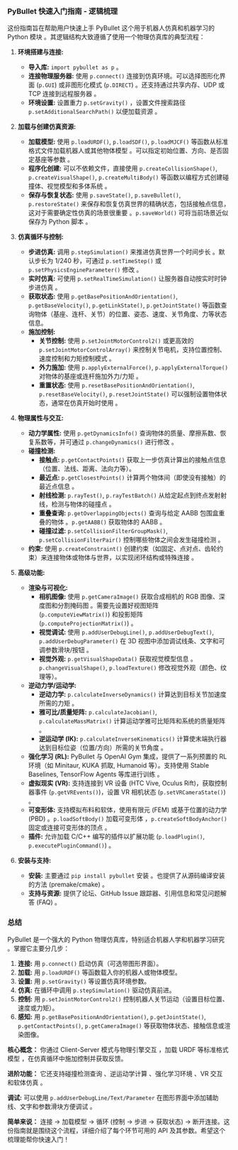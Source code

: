 ### PyBullet 快速入门指南 - 逻辑梳理

这份指南旨在帮助用户快速上手 PyBullet 这个用于机器人仿真和机器学习的 Python 模块 。其逻辑结构大致遵循了使用一个物理仿真库的典型流程：

1.  **环境搭建与连接:**
    * **导入库:** `import pybullet as p` 。
    * **连接物理服务器:** 使用 `p.connect()` 连接到仿真环境。可以选择图形化界面 (`p.GUI`) 或非图形化模式 (`p.DIRECT`) 。还支持通过共享内存、UDP 或 TCP 连接到远程服务器 。
    * **环境设置:** 设置重力 `p.setGravity()` ，设置文件搜索路径 `p.setAdditionalSearchPath()` 以便加载资源 。

2.  **加载与创建仿真资源:**
    * **加载模型:** 使用 `p.loadURDF()`, `p.loadSDF()`, `p.loadMJCF()` 等函数从标准格式文件加载机器人或其他物体模型 。可以指定初始位置、方向、是否固定基座等参数 。
    * **程序化创建:** 可以不依赖文件，直接使用 `p.createCollisionShape()`, `p.createVisualShape()`, `p.createMultiBody()` 等函数以编程方式创建碰撞体、视觉模型和多体系统 。
    * **保存与恢复状态:** 使用 `p.saveState()`, `p.saveBullet()`, `p.restoreState()` 来保存和恢复仿真世界的精确状态，包括接触点信息，这对于需要确定性仿真的场景很重要 。`p.saveWorld()` 可将当前场景近似保存为 Python 脚本 。

3.  **仿真循环与控制:**
    * **步进仿真:** 调用 `p.stepSimulation()` 来推进仿真世界一个时间步长 。默认步长为 1/240 秒，可通过 `p.setTimeStep()` 或 `p.setPhysicsEngineParameter()` 修改 。
    * **实时仿真:** 可使用 `p.setRealTimeSimulation()` 让服务器自动按实时时钟步进仿真 。
    * **获取状态:** 使用 `p.getBasePositionAndOrientation()`, `p.getBaseVelocity()`, `p.getLinkState()`, `p.getJointState()` 等函数查询物体（基座、连杆、关节）的位置、姿态、速度、关节角度、力等状态信息。
    * **施加控制:**
        * **关节控制:** 使用 `p.setJointMotorControl2()` 或更高效的 `p.setJointMotorControlArray()` 来控制关节电机，支持位置控制、速度控制和力矩控制模式 。
        * **外力施加:** 使用 `p.applyExternalForce()`, `p.applyExternalTorque()` 对物体的基座或连杆施加外力/力矩 。
        * **重置状态:** 使用 `p.resetBasePositionAndOrientation()`, `p.resetBaseVelocity()`, `p.resetJointState()` 可以强制设置物体状态，通常在仿真开始时使用 。

4.  **物理属性与交互:**
    * **动力学属性:** 使用 `p.getDynamicsInfo()` 查询物体的质量、摩擦系数、恢复系数等，并可通过 `p.changeDynamics()` 进行修改 。
    * **碰撞检测:**
        * **接触点:** `p.getContactPoints()` 获取上一步仿真计算出的接触点信息（位置、法线、距离、法向力等）。
        * **最近点:** `p.getClosestPoints()` 计算两个物体间（即使没有接触）的最近点信息 。
        * **射线检测:** `p.rayTest()`, `p.rayTestBatch()` 从给定起点到终点发射射线，检测与物体的碰撞点 。
        * **重叠查询:** `p.getOverlappingObjects()` 查询与给定 AABB 包围盒重叠的物体 。`p.getAABB()` 获取物体的 AABB 。
        * **碰撞过滤:** `p.setCollisionFilterGroupMask()`, `p.setCollisionFilterPair()` 控制哪些物体之间会发生碰撞检测 。
    * **约束:** 使用 `p.createConstraint()` 创建约束（如固定、点对点、齿轮约束）来连接物体或物体与世界，以实现闭环结构或特殊连接 。

5.  **高级功能:**
    * **渲染与可视化:**
        * **相机图像:** 使用 `p.getCameraImage()` 获取合成相机的 RGB 图像、深度图和分割掩码图 。需要先设置好视图矩阵 (`p.computeViewMatrix()`) 和投影矩阵 (`p.computeProjectionMatrix()`) 。
        * **视觉调试:** 使用 `p.addUserDebugLine()`, `p.addUserDebugText()`, `p.addUserDebugParameter()` 在 3D 视图中添加调试线条、文字和可调参数滑块/按钮 。
        * **视觉外观:** `p.getVisualShapeData()` 获取视觉模型信息 。`p.changeVisualShape()`, `p.loadTexture()` 修改视觉外观（颜色、纹理等）。
    * **逆动力学/运动学:**
        * **逆动力学:** `p.calculateInverseDynamics()` 计算达到目标关节加速度所需的力矩 。
        * **雅可比/质量矩阵:** `p.calculateJacobian()`, `p.calculateMassMatrix()` 计算运动学雅可比矩阵和系统的质量矩阵 。
        * **逆运动学 (IK):** `p.calculateInverseKinematics()` 计算使末端执行器达到目标位姿（位置/方向）所需的关节角度 。
    * **强化学习 (RL):** PyBullet 与 OpenAI Gym 集成，提供了一系列预置的 RL 环境（如 Minitaur, KUKA 抓取, Humanoid 等）。支持使用 Stable Baselines, TensorFlow Agents 等库进行训练 。
    * **虚拟现实 (VR):** 支持连接到 VR 设备 (HTC Vive, Oculus Rift)，获取控制器事件 (`p.getVREvents()`)，设置 VR 相机状态 (`p.setVRCameraState()`) 。
    * **可变形体:** 支持模拟布料和软体，使用有限元 (FEM) 或基于位置的动力学 (PBD) 。`p.loadSoftBody()` 加载可变形体 ，`p.createSoftBodyAnchor()` 固定或连接可变形体的顶点 。
    * **插件:** 允许加载 C/C++ 编写的插件以扩展功能 (`p.loadPlugin()`, `p.executePluginCommand()`) 。

6.  **安装与支持:**
    * **安装:** 主要通过 `pip install pybullet` 安装 。也提供了从源码编译安装的方法 (premake/cmake) 。
    * **支持与资源:** 提供了论坛、GitHub Issue 跟踪器、引用信息和常见问题解答 (FAQ) 。

### 总结

PyBullet 是一个强大的 Python 物理仿真库，特别适合机器人学和机器学习研究 。掌握它主要分几步：

1.  **连接:** 用 `p.connect()` 启动仿真（可选带图形界面）。
2.  **加载:** 用 `p.loadURDF()` 等函数载入你的机器人或物体模型。
3.  **设置:** 用 `p.setGravity()` 等设置仿真环境参数。
4.  **仿真:** 在循环中调用 `p.stepSimulation()` 驱动仿真前进。
5.  **控制:** 用 `p.setJointMotorControl2()` 控制机器人关节运动（设置目标位置、速度或力矩）。
6.  **感知:** 用 `p.getBasePositionAndOrientation()`, `p.getJointState()`, `p.getContactPoints()`, `p.getCameraImage()` 等获取物体状态、接触信息或渲染图像。

**核心概念：** 你通过 Client-Server 模式与物理引擎交互 ，加载 URDF 等标准格式模型 ，在仿真循环中施加控制并获取反馈。

**进阶功能：** 它还支持碰撞检测查询 、逆运动学计算 、强化学习环境 、VR 交互 和软体仿真 。

**调试:** 可以使用 `p.addUserDebugLine/Text/Parameter` 在图形界面中添加辅助线、文字和参数滑块方便调试 。

**简单来说：** 连接 -> 加载模型 -> 循环 (控制 -> 步进 -> 获取状态) -> 断开连接。这份指南就是围绕这个流程，详细介绍了每个环节可用的 API 及其参数。希望这个梳理能帮你快速入门！